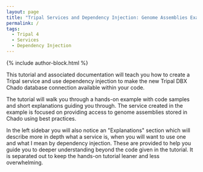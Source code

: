 ```yaml
---
layout: page
title: "Tripal Services and Dependency Injection: Genome Assemblies Example"
permalink: /
tags:
  - Tripal 4
  - Services
  - Dependency Injection
---
```


{% include author-block.html %}

This tutorial and associated documentation will teach you how to create a Tripal service and use dependency injection to make the new Tripal DBX Chado database connection available within your code.

The tutorial will walk you through a hands-on example with code samples and short explanations guiding you through. The service created in the example is focused on providing access to genome assemblies stored in Chado using best practices.

In the left sidebar you will also notice an "Explanations" section which will describe more in depth what a service is, when you will want to use one and what I mean by dependency injection. These are provided to help you guide you to deeper understanding beyond the code given in the tutorial. It is separated out to keep the hands-on tutorial leaner and less overwhelming.
